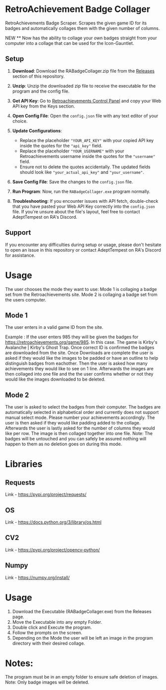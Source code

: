 # RetroAchievement Badge Collager
RetroAchievements Badge Scraper. Scrapes the given game ID for its badges and automatically collages them with the given number of columns.

NEW **
Now has the ability to collage your own badges straight from your computer into a collage that can be used for the Icon-Gauntlet.

## Setup

1. **Download**: Download the RABadgeCollager.zip file from the [Releases](https://github.com/SnowTempest/RetroAchievementBadgeCollager/releases/) section of this repository.

2. **Unzip**: Unzip the downloaded zip file to receive the executable for the program and the config file.

3. **Get API Key**: Go to [Retroachievements Control Panel](https://retroachievements.org/controlpanel.php) and copy your Web API key from the Keys section.

4. **Open Config File**: Open the `config.json` file with any text editor of your choice.

5. **Update Configurations**:
   - Replace the placeholder `"YOUR_API_KEY"` with your copied API key inside the quotes for the `"api_key"` field.
   - Replace the placeholder `"YOUR_USERNAME"` with your Retroachievements username inside the quotes for the `"username"` field.
   - Ensure not to delete the quotes accidentally. The updated fields should look like `"your_actual_api_key"` and `"your_username"`.

6. **Save Config File**: Save the changes to the `config.json` file.

7. **Run Program**: Now, run the `RABadgeCollager.exe` program normally.

8. **Troubleshooting**: If you encounter issues with API fetch, double-check that you have pasted your Web API Key correctly into the `config.json` file. If you're unsure about the file's layout, feel free to contact AdeptTempest on RA's Discord.

## Support

If you encounter any difficulties during setup or usage, please don't hesitate to open an issue in this repository or contact AdeptTempest on RA's Discord for assistance.


# Usage
The user chooses the mode they want to use:
Mode 1 is collaging a badge set from the Retroachievements site.
Mode 2 is collaging a badge set from the users computer.

## Mode 1
The user enters in a valid game ID from the site. 

Example : 
If the user enters 985 they will be given the badges for https://retroachievements.org/game/985.
In this case. The game is Kirby's Avalanche | Kirby's Ghost Trap.
Once correct ID is confirmed the badges are downloaded from the site.
Once Downloads are complete the user is asked if they would like the images to be padded or have an outline to help distinguish badges from eachother.
Then the user is asked how many achievements they would like to see on 1 line.
Afterwards the images are then collaged into one file and the the user confirms whether or not they would like the images downloaded to be deleted.

## Mode 2
The user is asked to select the badges from their computer.
The badges are automatically selected in alphabetical order and currently does not support manual select mode. Please number your achievements accordingly.
The user is then asked if they would like padding added to the collage.
Afterwards the user is lastly asked for the number of columns they would like per row.
The image is then collaged together into one file. 
Note: The badges will be untouched and you can safely be assured nothing will happen to them as no deletion goes on during this mode.

# Libraries
## Requests
Link - https://pypi.org/project/requests/
## OS
Link - https://docs.python.org/3/library/os.html
## CV2
Link - https://pypi.org/project/opencv-python/
## Numpy
Link - https://numpy.org/install/

# Usage

1. Download the Executable (RABadgeCollager.exe) from the Releases page.
2. Move the Executable into any empty Folder.
3. Double click and Execute the program.
4. Follow the prompts on the screen.
5. Depending on the Mode the user will be left an image in the program directory with their desired collage.

# Notes:
The program must be in an empty folder to ensure safe deletion of images. Note: Only badge images will be deleted.



